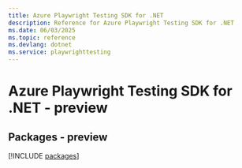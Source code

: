 ```yaml
---
title: Azure Playwright Testing SDK for .NET
description: Reference for Azure Playwright Testing SDK for .NET
ms.date: 06/03/2025
ms.topic: reference
ms.devlang: dotnet
ms.service: playwrighttesting
---
```

# Azure Playwright Testing SDK for .NET - preview
## Packages - preview
[!INCLUDE [packages](playwright-testing-index.md)]